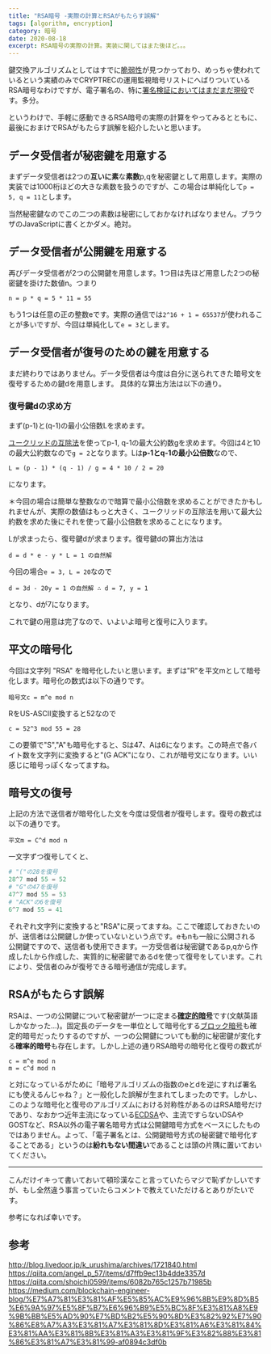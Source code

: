 ```yaml
---
title: "RSA暗号 -実際の計算とRSAがもたらす誤解"
tags: [algorithm, encryption]
category: 暗号
date: 2020-08-18
excerpt: RSA暗号の実際の計算。実装に関してはまた後ほど。。。
---
```


鍵交換アルゴリズムとしてはすでに[脆弱性](https://wired.jp/2019/09/05/rsa-encryption-signature-validation-flaws/)が見つかっており、めっちゃ使われているという実績のみでCRYPTRECの運用監視暗号リストにへばりついているRSA暗号なわけですが、電子署名の、特に[署名検証においてはまだまだ現役](http://blog.livedoor.jp/k_urushima/archives/1721840.html)です。多分。

というわけで、手軽に感動できるRSA暗号の実際の計算をやってみるとともに、最後におまけでRSAがもたらす誤解を紹介したいと思います。

## データ受信者が秘密鍵を用意する
まずデータ受信者は2つの**互いに素**な**素数**p,qを秘密鍵として用意します。実際の実装では1000桁ほどの大きな素数を扱うのですが、この場合は単純化して```p = 5, q = 11```とします。

当然秘密鍵なのでこの二つの素数は秘密にしておかなければなりません。ブラウザのJavaScriptに書くとかダメ。絶対。

## データ受信者が公開鍵を用意する
再びデータ受信者が2つの公開鍵を用意します。1つ目は先ほど用意した2つの秘密鍵を掛けた数値n。つまり
```
n = p * q = 5 * 11 = 55
```
もう1つは任意の正の整数eです。実際の通信では```2^16 + 1 = 65537```が使われることが多いですが、今回は単純化して```e = 3```とします。

## データ受信者が復号のための鍵を用意する
まだ終わりではありません。データ受信者は今度は自分に送られてきた暗号文を復号するための鍵dを用意します。
具体的な算出方法は以下の通り。
### 復号鍵dの求め方
まず(p-1)と(q-1)の最小公倍数Lを求めます。

[ユークリッドの互除法](https://mathtrain.jp/euclid#:~:text=%E3%83%A6%E3%83%BC%E3%82%AF%E3%83%AA%E3%83%83%E3%83%89%E3%81%AE%E4%BA%92%E9%99%A4%E6%B3%95%EF%BC%88%E3%81%94,%E7%B4%A0%E6%97%A9%E3%81%8F%E8%A8%88%E7%AE%97%E3%81%99%E3%82%8B%E6%96%B9%E6%B3%95%E3%81%A7%E3%81%99%E3%80%82)を使ってp-1, q-1の最大公約数gを求めます。今回は4と10の最大公約数なので```g = 2```となります。Lは**p-1とq-1の最小公倍数**なので、
```
L = (p - 1) * (q - 1) / g = 4 * 10 / 2 = 20
```
になります。

＊今回の場合は簡単な整数なので暗算で最小公倍数を求めることができたかもしれませんが、実際の数値はもっと大きく、ユークリッドの互除法を用いて最大公約数を求めた後にそれを使って最小公倍数を求めることになります。


Lが求まったら、復号鍵dが求まります。復号鍵dの算出方法は
```
d = d * e - y * L = 1 の自然解
```
今回の場合```e = 3, L = 20```なので
```
d = 3d - 20y = 1 の自然解 ∴ d = 7, y = 1
```
となり、dが7になります。

これで鍵の用意は完了なので、いよいよ暗号と復号に入ります。

## 平文の暗号化
今回は文字列 "RSA" を暗号化したいと思います。まずは"R"を平文mとして暗号化します。暗号化の数式は以下の通りです。
```
暗号文c = m^e mod n
```
RをUS-ASCII変換すると52なので
```
c = 52^3 mod 55 = 28
```
この要領で"S","A"も暗号化すると、Sは47、Aは6になります。この時点で各バイト数を文字列に変換すると"(G	ACK"になり、これが暗号文になります。いい感じに暗号っぽくなってますね。

## 暗号文の復号
上記の方法で送信者が暗号化した文を今度は受信者が復号します。復号の数式は以下の通りです。
```
平文m = C^d mod n
```
一文字ずつ復号してくと、
```python
# "("の28を復号
28^7 mod 55 = 52
# "G"の47を復号
47^7 mod 55 = 53
# "ACK"の6を復号
6^7 mod 55 = 41
```
それぞれ文字列に変換すると"RSA"に戻ってますね。ここで確認しておきたいのが、送信者は公開鍵しか使っていないという点です。eもnも一般に公開される公開鍵ですので、送信者も使用できます。一方受信者は秘密鍵であるp,qから作成したLから作成した、実質的に秘密鍵であるdを使って復号をしています。これにより、受信者のみが復号できる暗号通信が完成します。

## RSAがもたらす誤解
RSAは、一つの公開鍵について秘密鍵が一つに定まる[**確定的暗号**](https://en.wikipedia.org/wiki/Deterministic_encryption)です(文献英語しかなかった...)。固定長のデータを一単位として暗号化する[ブロック暗号](https://qiita.com/shoichi0599/items/6082b765c1257b71985b)も確定的暗号だったりするのですが、一つの公開鍵についても動的に秘密鍵が変化する**確率的暗号**も存在します。しかし上述の通りRSA暗号の暗号化と復号の数式が
```
c = m^e mod n
m = c^d mod n
```
と対になっているがために「暗号アルゴリズムの指数のeとdを逆にすれば署名にも使えるんじゃね？」と一般化した誤解が生まれてしまったのです。しかし、このような暗号化と復号のアルゴリズムにおける対称性があるのはRSA暗号だけであり、なおかつ近年主流になっている[ECDSA](https://zoom-blc.com/what-is-ecdsa)や、主流ですらないDSAやGOSTなど、RSA以外の電子署名暗号方式は公開鍵暗号方式をベースにしたものではありません。よって、「電子署名とは、公開鍵暗号方式の秘密鍵で暗号化することである」というのは**紛れもない間違い**であることは頭の片隅に置いておいてください。

---

こんだけイキって書いておいて頓珍漢なこと言っていたらマジで恥ずかしいですが、もし全然違う事言っていたらコメントで教えていただけるとありがたいです。

参考になれば幸いです。

## 参考
http://blog.livedoor.jp/k_urushima/archives/1721840.html
https://qiita.com/angel_p_57/items/d7ffb9ec13b4dde3357d
https://qiita.com/shoichi0599/items/6082b765c1257b71985b
https://medium.com/blockchain-engineer-blog/%E7%A7%81%E3%81%AF%E5%85%AC%E9%96%8B%E9%8D%B5%E6%9A%97%E5%8F%B7%E6%96%B9%E5%BC%8F%E3%81%A8%E9%9B%BB%E5%AD%90%E7%BD%B2%E5%90%8D%E3%82%92%E7%90%86%E8%A7%A3%E3%81%A7%E3%81%8D%E3%81%A6%E3%81%84%E3%81%AA%E3%81%8B%E3%81%A3%E3%81%9F%E3%82%88%E3%81%86%E3%81%A7%E3%81%99-af0894c3df0b
